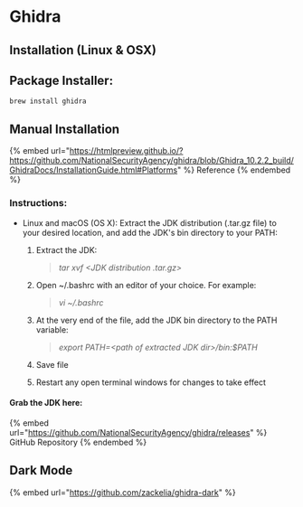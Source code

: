 # Ghidra

## Installation (Linux & OSX)

## Package Installer:

`brew install ghidra`

## Manual Installation

{% embed url="https://htmlpreview.github.io/?https://github.com/NationalSecurityAgency/ghidra/blob/Ghidra_10.2.2_build/GhidraDocs/InstallationGuide.html#Platforms" %}
Reference
{% endembed %}

### Instructions:

* Linux and macOS (OS X): Extract the JDK distribution (.tar.gz file) to your desired location, and add the JDK's bin directory to your PATH:
  1.  Extract the JDK:

      > _tar xvf \<JDK distribution .tar.gz>_
  2.  Open \~/.bashrc with an editor of your choice. For example:

      > _vi \~/.bashrc_
  3.  At the very end of the file, add the JDK bin directory to the PATH variable:

      > _export PATH=\<path of extracted JDK dir>/bin:$PATH_
  4. Save file
  5. Restart any open terminal windows for changes to take effect

#### Grab the JDK here:

{% embed url="https://github.com/NationalSecurityAgency/ghidra/releases" %}
GitHub Repository
{% endembed %}

## Dark Mode

{% embed url="https://github.com/zackelia/ghidra-dark" %}
